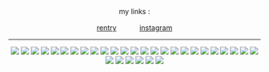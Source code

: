 <h7 align=center>


  my links :

[rentry](https://rentry.co/slug2d)　　　 [instagram](https://www.instagram.com/slugr4t/)

***

<img src="https://64.media.tumblr.com/c0710d9a71ce43e150ede7024cff2400/16ccc5ca2e0496d6-38/s250x400/30c6ee1621ccf476b2436b46ec56aee59aaeca1e.gifv"/> <img src="https://64.media.tumblr.com/74fed491b6940122c5f544767ff96e7c/6a42514c3ffcfcbf-54/s100x200/95952da3e6028eb6fc37496598bc155ec1765fbf.pnj"/> <img src="https://64.media.tumblr.com/4c9047d2aca459c32e39092e267f9ed4/7c3dd077ed76e2f9-2c/s100x200/148f0ab49fa0746ad84fec7056f6236c45bc0d07.pnj"/> <img src="https://64.media.tumblr.com/777603fdf487ead0bd8956029a18b9f1/a064b1dab9694448-ed/s250x400/72b07825ff6077b8570ac9e07b1d65a21063158d.gifv"/> <img src="https://64.media.tumblr.com/2a26cdc3256717f0f7187d4136e7384f/a064b1dab9694448-e8/s250x400/f5eaeb879b59276209498506688af4ed1385f22b.gifv"/> <img src="https://64.media.tumblr.com/8d3881205515114e2473b195b56f83d1/a064b1dab9694448-55/s250x400/da08c16f49ab6534af00b4ac3907cdbc6ad5c21e.gifv"/> <img src="https://64.media.tumblr.com/f692f92b5322fe3378000eae4e3c28c9/6a42514c3ffcfcbf-38/s100x200/d1951410e2611c314dd4573d7ccdcecbbc334937.pnj"/> <img src="https://64.media.tumblr.com/a8004500e4c2b15090014d036f86e2be/c167d9cc7e634732-42/s250x400/32b52d61843516569394ec84a79864ecaeca7e43.gifv"/> <img src="https://64.media.tumblr.com/a906ffa99c2421454a16e7dc0352305b/c937cea2bae71fd6-d1/s100x200/70f929d5d922adef60f81d4b2618619bab524fed.pnj"/> <img src="https://64.media.tumblr.com/e34745b926fc66526c18069f251a4546/8d9fa3b7cb66d3a3-37/s100x200/bb87ffb1c2304494103e23a9ac7c6aca4b6496fe.jpg"/> <img src="https://64.media.tumblr.com/ef3ab40eb2d0cdfdfadfe6e94d207cc0/47dba9724143cb2a-d0/s250x400/d0932928e46ef61d8cdb4075a99e54ed36016cea.gifv"/> <img src="https://64.media.tumblr.com/2448cea981fff79e98fdc96d94d66cc4/a064b1dab9694448-e6/s250x400/5f0f911a7540f598814eb735f541fe5fb7e58926.gifv"/> <img src="https://64.media.tumblr.com/55074d20e1961d6745a475abe8d6c2e9/ea5d9e7e2702987f-4d/s100x200/bf450abc63e044e79909a479f0db75b3cef8035f.gifv"/> <img src="https://64.media.tumblr.com/d179f6c7b5cda0ef1ba4757cd9635bce/ea5d9e7e2702987f-e9/s100x200/2e5b798a5343ba0b95c824592a5d6743ced7d294.webp"/> <img src="https://64.media.tumblr.com/ecff5e4a8187b0fbb12e78ab6acec471/f19b909c109e140d-cd/s100x200/bf5b13f1eacce6daa4d7d9f64d9341d74d16a24c.pnj"/> <img src="https://64.media.tumblr.com/f70d2945994d9c1b34abb787b8e2f7d6/f19b909c109e140d-53/s100x200/a6dffeff87ef5e23f272d404ac73825ab0bd856f.pnj"/> <img src="https://64.media.tumblr.com/cb4261d64c90c0e4d066bad2cc85b8b9/417d5ae55f2bb8d9-64/s100x200/2a4175c7e79b8233ff092c8f6974572b0c78c92a.pnj"/> <img src="https://64.media.tumblr.com/5519615281780582bae7d3e48bf427ce/ea5d9e7e2702987f-cc/s250x400/20604e5365c25c9620cfdee0f634bd0a5a4f405f.gifv"/> <img src="https://64.media.tumblr.com/8cf219b7255537fa555408849d0c351c/1b8381f969116a1e-3e/s100x200/05c50661376eeb2ebb4cc8eff59505ee89427e3a.gifv"/> <img src="https://64.media.tumblr.com/12c28fe4d36aa8351847b298473dc209/c0faad560005c0ee-7f/s250x400/570c8faaa69f965444752256a570240f4d9833b6.gifv"/> <img src="https://64.media.tumblr.com/c38eb4cdee0cf85bd7e8aceb3159421c/f579c4bd47c0b5f0-69/s100x200/cce18cd707d9523b4326cc18a469427168ecd1ca.gifv"/> <img src="https://64.media.tumblr.com/03f10ed037699948856a86561b03e57e/9328aa9bfd3300b0-a1/s100x200/7f66c6244f31148edd62755fc528f1f76de54f32.pnj"/> <img src="https://64.media.tumblr.com/c35cf0ad68c082992ab589414b519826/2692cb8041da4edc-5e/s100x200/98ac6cbe0c1b00063810bf251477bb8e499f7d2f.pnj"/> <img src="https://64.media.tumblr.com/c795271e446dc69e5d7053c0a13338db/1b8381f969116a1e-78/s100x200/7c8ef88f4876d7caa62907795072172c3c376fd9.pnj"/> <img src="https://64.media.tumblr.com/2553a16c735b1a1d8ac8c7cd43f97779/1b8381f969116a1e-51/s100x200/3acc8c32b4b9ff8d41a09ec6706289641e780a49.pnj"/> <img src="https://64.media.tumblr.com/91faf4f6b39ccaed9c60da6428f5e97c/1b8381f969116a1e-fc/s100x200/20a331331857d50aba80b9df0482c8f14b40921c.pnj"/> <img src="https://64.media.tumblr.com/6d782d929415a1d993579f2b1d2312ee/5e5d02f1f6821b09-43/s100x200/61e0ca25068bb9696389e56a3079b4cbee1a61bc.pnj"/> <img src="https://64.media.tumblr.com/3be8f23278cb9290d5de9c74f7ad4af9/7c3dd077ed76e2f9-65/s100x200/09cc3ddd8ff6763e1e06c9797655448d8b0ddf98.pnj"/> <img src="https://64.media.tumblr.com/c3dbdd015ded7685ad051a19d80f08f0/7c3dd077ed76e2f9-8c/s100x200/3a9774e415cf5b0eff4d99bc99bd0e56441c3f99.gifv"/> <img src="https://64.media.tumblr.com/0aea83c79d070e2832d91ca7b414807c/ea5d9e7e2702987f-5c/s100x200/0661a4ca54e16b8c264f97bd7e30667a9db83c37.pnj"/> <img src="https://64.media.tumblr.com/d7f9a0df1a962c1546428530ccda2ef6/ea5d9e7e2702987f-0e/s100x200/4d5f533b0d21437b6aa97fa89d66433c184b9ae8.pnj"/>
